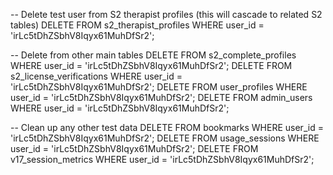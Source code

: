 -- Delete test user from S2 therapist profiles (this will cascade to related S2 tables)
DELETE FROM s2_therapist_profiles WHERE user_id = 'irLc5tDhZSbhV8Iqyx61MuhDfSr2';

-- Delete from other main tables
DELETE FROM s2_complete_profiles WHERE user_id = 'irLc5tDhZSbhV8Iqyx61MuhDfSr2';
DELETE FROM s2_license_verifications WHERE user_id = 'irLc5tDhZSbhV8Iqyx61MuhDfSr2';
DELETE FROM user_profiles WHERE user_id = 'irLc5tDhZSbhV8Iqyx61MuhDfSr2';
DELETE FROM admin_users WHERE user_id = 'irLc5tDhZSbhV8Iqyx61MuhDfSr2';

-- Clean up any other test data
DELETE FROM bookmarks WHERE user_id = 'irLc5tDhZSbhV8Iqyx61MuhDfSr2';
DELETE FROM usage_sessions WHERE user_id = 'irLc5tDhZSbhV8Iqyx61MuhDfSr2';
DELETE FROM v17_session_metrics WHERE user_id = 'irLc5tDhZSbhV8Iqyx61MuhDfSr2';
